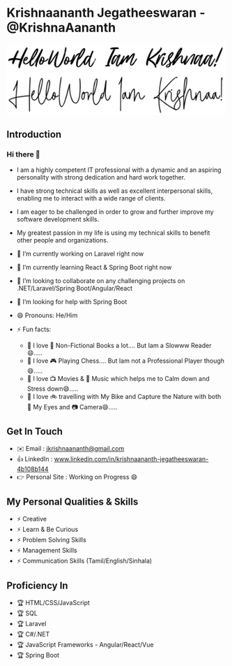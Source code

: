 # Krishnaananth Jegatheeswaran - @KrishnaAananth

![7](images/hello7.PNG)
![8](images/hello8.PNG)

## Introduction


### Hi there 👋


- I am a highly competent IT professional with a dynamic and an aspiring personality with strong dedication and hard work together. 

- I have strong technical skills as well as excellent interpersonal skills, enabling me to interact with a wide range of clients. 

- I am eager to be challenged in order to grow and further improve my software development skills. 

- My greatest passion in my life is using my technical skills to benefit other people and organizations.

- 🔭 I’m currently working on Laravel right now

- 🌱 I’m currently learning React & Spring Boot right now

- 👯 I’m looking to collaborate on any challenging projects on .NET/Laravel/Spring Boot/Angular/React

- 🤔 I’m looking for help with Spring Boot

- 😄 Pronouns: He/Him

- ⚡ Fun facts: 
    - 🙊 I love 📖 Non-Fictional Books a lot.... But Iam a Slowww Reader😄..... 
    - 🙊 I love 🎮 Playing Chess.... But Iam not a Professional Player though😄.....
    - 🙊 I love 📺 Movies & 🎵 Music which helps me to Calm down and Stress down😄.....
    - 🙊 I love 🚲 travelling with My Bike and Capture the Nature with both 👀 My Eyes and 📷 Camera😄.....
 
 
## Get In Touch

- ✉️ Email          : jkrishnaananth@gmail.com
- 👍 LinkedIn       : www.linkedin.com/in/krishnaananth-jegatheeswaran-4b108b144
- 👉 Personal Site  : Working on Progress 😄


## My Personal Qualities & Skills

- ⚡ Creative
- ⚡ Learn & Be Curious
- ⚡ Problem Solving Skills
- ⚡ Management Skills
- ⚡ Communication Skills (Tamil/English/Sinhala)

## Proficiency In

- 🏆 HTML/CSS/JavaScript
- 🏆 SQL
- 🏆 Laravel
- 🏆 C#/.NET
- 🏆 JavaScript Frameworks - Angular/React/Vue
- 🏆 Spring Boot


<!--
**KrishnaAananth/KrishnaAananth** is a ✨ _special_ ✨ repository because its `README.md` (this file) appears on your GitHub profile.

Here are some ideas to get you started:

- 🔭 I’m currently working on ...
- 🌱 I’m currently learning ...
- 👯 I’m looking to collaborate on ...
- 🤔 I’m looking for help with ...
- 💬 Ask me about ...
- 📫 How to reach me: ...
- 😄 Pronouns: ...
- ⚡ Fun fact: ...
-->
